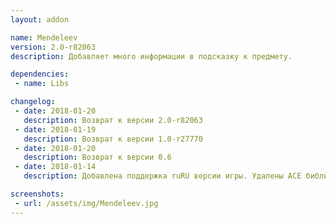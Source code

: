 ```yaml
---
layout: addon

name: Mendeleev
version: 2.0-r82063
description: Добавляет много информации в подсказку к предмету.

dependencies:
 - name: Libs

changelog:
 - date: 2018-01-20
   description: Возврат к версии 2.0-r82063
 - date: 2018-01-19
   description: Возврат к версии 1.0-r27770
 - date: 2018-01-20
   description: Возврат к версии 0.6
 - date: 2018-01-14
   description: Добавлена поддержка ruRU версии игры. Удалены ACE библиотеки. Добавлена зависимость от !Libs.

screenshots:
 - url: /assets/img/Mendeleev.jpg
---
```

